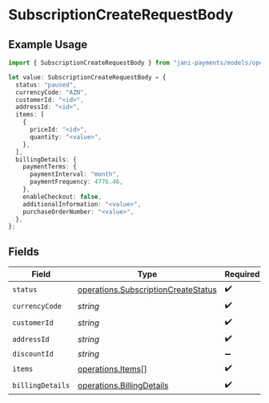 # SubscriptionCreateRequestBody

## Example Usage

```typescript
import { SubscriptionCreateRequestBody } from "jani-payments/models/operations";

let value: SubscriptionCreateRequestBody = {
  status: "paused",
  currencyCode: "AZN",
  customerId: "<id>",
  addressId: "<id>",
  items: [
    {
      priceId: "<id>",
      quantity: "<value>",
    },
  ],
  billingDetails: {
    paymentTerms: {
      paymentInterval: "month",
      paymentFrequency: 4776.46,
    },
    enableCheckout: false,
    additionalInformation: "<value>",
    purchaseOrderNumber: "<value>",
  },
};
```

## Fields

| Field                                                                                      | Type                                                                                       | Required                                                                                   | Description                                                                                |
| ------------------------------------------------------------------------------------------ | ------------------------------------------------------------------------------------------ | ------------------------------------------------------------------------------------------ | ------------------------------------------------------------------------------------------ |
| `status`                                                                                   | [operations.SubscriptionCreateStatus](../../models/operations/subscriptioncreatestatus.md) | :heavy_check_mark:                                                                         | N/A                                                                                        |
| `currencyCode`                                                                             | *string*                                                                                   | :heavy_check_mark:                                                                         | N/A                                                                                        |
| `customerId`                                                                               | *string*                                                                                   | :heavy_check_mark:                                                                         | N/A                                                                                        |
| `addressId`                                                                                | *string*                                                                                   | :heavy_check_mark:                                                                         | N/A                                                                                        |
| `discountId`                                                                               | *string*                                                                                   | :heavy_minus_sign:                                                                         | N/A                                                                                        |
| `items`                                                                                    | [operations.Items](../../models/operations/items.md)[]                                     | :heavy_check_mark:                                                                         | N/A                                                                                        |
| `billingDetails`                                                                           | [operations.BillingDetails](../../models/operations/billingdetails.md)                     | :heavy_check_mark:                                                                         | N/A                                                                                        |